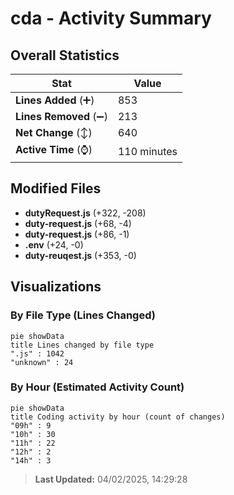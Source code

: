 # cda - Activity Summary 

## Overall Statistics

| Stat                   | Value                                                             |
| ---------------------- | ----------------------------------------------------------------- |
| **Lines Added** (➕)   | 853                                          |
| **Lines Removed** (➖) | 213                                        |
| **Net Change** (↕)    | 640                |
| **Active Time** (⌚)   | 110 minutes |


## Modified Files
- **dutyRequest.js** (+322, -208)
- **duty-request.js** (+68, -4)
- **duty-request.js** (+86, -1)
- **.env** (+24, -0)
- **duty-reuqest.js** (+353, -0)

## Visualizations

### By File Type (Lines Changed)

```mermaid
pie showData
title Lines changed by file type
".js" : 1042
"unknown" : 24
```

### By Hour (Estimated Activity Count)

```mermaid
pie showData
title Coding activity by hour (count of changes)
"09h" : 9
"10h" : 30
"11h" : 22
"12h" : 2
"14h" : 3
```


> **Last Updated:** 04/02/2025, 14:29:28